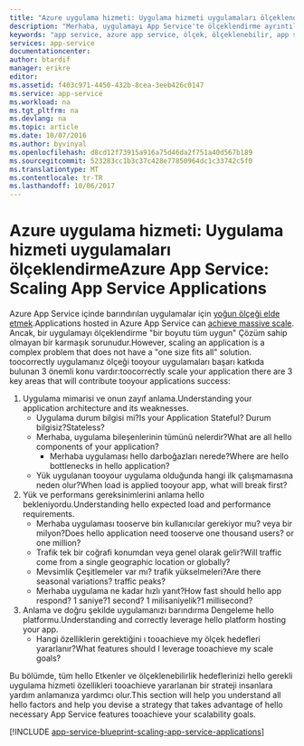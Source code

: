 ```yaml
---
title: "Azure uygulama hizmeti: Uygulama hizmeti uygulamaları ölçeklendirme"
description: "Merhaba, uygulamayı App Service'te ölçeklendirme ayrıntıları hakkında bilgi edinin."
keywords: "app service, azure app service, ölçek, ölçeklenebilir, app service planı, app service maliyeti"
services: app-service
documentationcenter: 
author: btardif
manager: erikre
editor: 
ms.assetid: f403c971-4450-432b-8cea-3eeb426c0147
ms.service: app-service
ms.workload: na
ms.tgt_pltfrm: na
ms.devlang: na
ms.topic: article
ms.date: 10/07/2016
ms.author: byvinyal
ms.openlocfilehash: d8cd12f73915a916a75d46da2f751a40d567b189
ms.sourcegitcommit: 523283cc1b3c37c428e77850964dc1c33742c5f0
ms.translationtype: MT
ms.contentlocale: tr-TR
ms.lasthandoff: 10/06/2017
---
```

# <a name="azure-app-service-scaling-app-service-applications"></a><span data-ttu-id="5b8c9-104">Azure uygulama hizmeti: Uygulama hizmeti uygulamaları ölçeklendirme</span><span class="sxs-lookup"><span data-stu-id="5b8c9-104">Azure App Service: Scaling App Service Applications</span></span>
<span data-ttu-id="5b8c9-105">Azure App Service içinde barındırılan uygulamalar için [yoğun ölçeği elde etmek](https://azure.microsoft.com/blog/canadian-broadcasting-corporation-radio-canada-leverage-azure-for-smooth-election-coverage/).</span><span class="sxs-lookup"><span data-stu-id="5b8c9-105">Applications hosted in Azure App Service can [achieve massive scale](https://azure.microsoft.com/blog/canadian-broadcasting-corporation-radio-canada-leverage-azure-for-smooth-election-coverage/).</span></span>
<span data-ttu-id="5b8c9-106">Ancak, bir uygulamayı ölçeklendirme "bir boyutu tüm uygun" Çözüm sahip olmayan bir karmaşık sorunudur.</span><span class="sxs-lookup"><span data-stu-id="5b8c9-106">However, scaling an application is a complex problem that does not have a "one size fits all" solution.</span></span> <span data-ttu-id="5b8c9-107">toocorrectly uygulamanız ölçeği tooyour uygulamaları başarı katkıda bulunan 3 önemli konu vardır:</span><span class="sxs-lookup"><span data-stu-id="5b8c9-107">toocorrectly scale your application there are 3 key areas that will contribute tooyour applications success:</span></span>

1. <span data-ttu-id="5b8c9-108">Uygulama mimarisi ve onun zayıf anlama.</span><span class="sxs-lookup"><span data-stu-id="5b8c9-108">Understanding your application architecture and its weaknesses.</span></span>
   * <span data-ttu-id="5b8c9-109">Uygulama durum bilgisi mi?</span><span class="sxs-lookup"><span data-stu-id="5b8c9-109">Is your Application Stateful?</span></span> <span data-ttu-id="5b8c9-110">Durum bilgisiz?</span><span class="sxs-lookup"><span data-stu-id="5b8c9-110">Stateless?</span></span>
   * <span data-ttu-id="5b8c9-111">Merhaba, uygulama bileşenlerinin tümünü nelerdir?</span><span class="sxs-lookup"><span data-stu-id="5b8c9-111">What are all hello components of your application?</span></span>
     * <span data-ttu-id="5b8c9-112">Merhaba uygulaması hello darboğazları nerede?</span><span class="sxs-lookup"><span data-stu-id="5b8c9-112">Where are hello bottlenecks in hello application?</span></span>
   * <span data-ttu-id="5b8c9-113">Yük uygulanan tooyour uygulama olduğunda hangi ilk çalışmamasına neden olur?</span><span class="sxs-lookup"><span data-stu-id="5b8c9-113">When load is applied tooyour app, what will break first?</span></span>
2. <span data-ttu-id="5b8c9-114">Yük ve performans gereksinimlerini anlama hello bekleniyordu.</span><span class="sxs-lookup"><span data-stu-id="5b8c9-114">Understanding hello expected load and performance requirements.</span></span>
   * <span data-ttu-id="5b8c9-115">Merhaba uygulaması tooserve bin kullanıcılar gerekiyor mu? veya bir milyon?</span><span class="sxs-lookup"><span data-stu-id="5b8c9-115">Does hello application need tooserve one thousand users? or one million?</span></span>
   * <span data-ttu-id="5b8c9-116">Trafik tek bir coğrafi konumdan veya genel olarak gelir?</span><span class="sxs-lookup"><span data-stu-id="5b8c9-116">Will traffic come from a single geographic location or globally?</span></span>
   * <span data-ttu-id="5b8c9-117">Mevsimlik Çeşitlemeler var mı? trafik yükselmeleri?</span><span class="sxs-lookup"><span data-stu-id="5b8c9-117">Are there seasonal variations? traffic peaks?</span></span>
   * <span data-ttu-id="5b8c9-118">Merhaba uygulama ne kadar hızlı yanıt?</span><span class="sxs-lookup"><span data-stu-id="5b8c9-118">How fast should hello app respond?</span></span> <span data-ttu-id="5b8c9-119">1 saniye?</span><span class="sxs-lookup"><span data-stu-id="5b8c9-119">1 second?</span></span> <span data-ttu-id="5b8c9-120">1 milisaniyelik?</span><span class="sxs-lookup"><span data-stu-id="5b8c9-120">1 millisecond?</span></span>
3. <span data-ttu-id="5b8c9-121">Anlama ve doğru şekilde uygulamanızı barındırma Dengeleme hello platformu.</span><span class="sxs-lookup"><span data-stu-id="5b8c9-121">Understanding and correctly leverage hello platform hosting your app.</span></span>
   * <span data-ttu-id="5b8c9-122">Hangi özelliklerin gerektiğini ı tooachieve my ölçek hedefleri yararlanır?</span><span class="sxs-lookup"><span data-stu-id="5b8c9-122">What features should I leverage tooachieve my scale goals?</span></span>

<span data-ttu-id="5b8c9-123">Bu bölümde, tüm hello Etkenler ve ölçeklenebilirlik hedeflerinizi hello gerekli uygulama hizmeti özellikleri tooachieve yararlanan bir strateji insanlara yardım anlamanıza yardımcı olur.</span><span class="sxs-lookup"><span data-stu-id="5b8c9-123">This section will help you understand all hello factors and help you devise a strategy that takes advantage of hello necessary App Service features tooachieve your scalability goals.</span></span>

[!INCLUDE [app-service-blueprint-scaling-app-service-applications](../../includes/app-service-blueprint-scaling-app-service-applications.md)]

